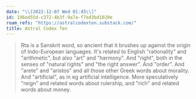 ```yaml
---
date: "\\[2022-12-07 Wed 01:45\\]"
id: 196ed55d-c372-4b3f-9a7a-f7ed3bd1020e
roam_refs: "https://astralcodexten.substack.com/"
title: Astral Codex Ten
---
```


> Ṛta is a Sanskrit word, so ancient that it brushes up against the origin of Indo-European languages. It's related to English "rationality" and "arithmetic", but also "art" and "harmony". And "right", both in the senses of "natural rights" and "the right answer". And "order". And "arete" and "aristos" and all those other Greek words about morality. And "artificial", as in eg artificial intelligence. More speculatively "reign" and related words about rulership, and "rich" and related words about money.
